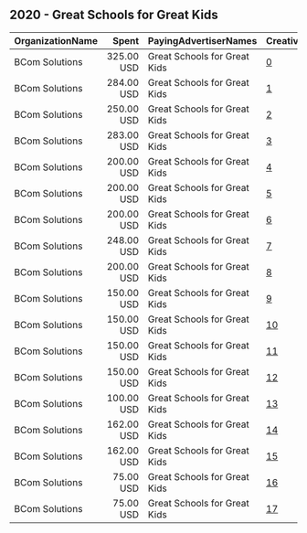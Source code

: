## 2020 - Great Schools for Great Kids 
|OrganizationName|Spent|PayingAdvertiserNames|CreativeUrls|Impressions|Genders|AgeBrackets|CountryCodes|BillingAddresses|CandidateBallotInformation|
|:---|---:|:---|:---|---:|:---|:---|:---|:---|:---|
|BCom Solutions|325.00 USD|Great Schools for Great Kids|[0](https://www.snap.com/political-ads/asset/b0c84fb8149854b45897e231c36ad3368896f201cbb27971e9480ae04cdba0fe?mediaType=jpg)|123,822||18+|united states|"919 Central Ave,Auburn,68305,US"||
|BCom Solutions|284.00 USD|Great Schools for Great Kids|[1](https://www.snap.com/political-ads/asset/bbe6718ee854887c856adc2dd4b8b6bc9eb70b222a3a00728db24a1855f86525?mediaType=jpg)|121,994||18-35|united states|"919 Central Ave,Auburn,68305,US"||
|BCom Solutions|250.00 USD|Great Schools for Great Kids|[2](https://www.snap.com/political-ads/asset/1300a3b2ba8b1b30b4d63dc33081f5eb5058eb27eeb4092941f92d24c98b5195?mediaType=mp4)|101,489||18+|united states|"919 Central Ave,Auburn,68305,US"||
|BCom Solutions|283.00 USD|Great Schools for Great Kids|[3](https://www.snap.com/political-ads/asset/bbe6718ee854887c856adc2dd4b8b6bc9eb70b222a3a00728db24a1855f86525?mediaType=jpg)|93,216||18+|united states|"919 Central Ave,Auburn,68305,US"||
|BCom Solutions|200.00 USD|Great Schools for Great Kids|[4](https://www.snap.com/political-ads/asset/c4828d6be4e8c4c3e306397486a9739ac3a1a88092d71dc43cfa5d8cf4f9f468?mediaType=mp4)|81,239||18+|united states|"919 Central Ave,Auburn,68305,US"||
|BCom Solutions|200.00 USD|Great Schools for Great Kids|[5](https://www.snap.com/political-ads/asset/0dbff4fe8b535996eff76490446b991d551c7a90f353e5ada14a051911ec8ee8?mediaType=mp4)|80,743||18+|united states|"919 Central Ave,Auburn,68305,US"||
|BCom Solutions|200.00 USD|Great Schools for Great Kids|[6](https://www.snap.com/political-ads/asset/71f6a7b98251aeb47e5c2384f03c36f7ee1ddb28b75806dbca0b70f5d587ce3e?mediaType=mp4)|80,659||18+|united states|"919 Central Ave,Auburn,68305,US"||
|BCom Solutions|248.00 USD|Great Schools for Great Kids|[7](https://www.snap.com/political-ads/asset/bbe6718ee854887c856adc2dd4b8b6bc9eb70b222a3a00728db24a1855f86525?mediaType=jpg)|77,358||18+|united states|"919 Central Ave,Auburn,68305,US"||
|BCom Solutions|200.00 USD|Great Schools for Great Kids|[8](https://www.snap.com/political-ads/asset/6a37feae0e4c5107a74f50e1f1aea5b2d4aabb509cdb1a4c1a34ca501d8be33a?mediaType=jpg)|73,915||18+|united states|"919 Central Ave,Auburn,68305,US"||
|BCom Solutions|150.00 USD|Great Schools for Great Kids|[9](https://www.snap.com/political-ads/asset/c4828d6be4e8c4c3e306397486a9739ac3a1a88092d71dc43cfa5d8cf4f9f468?mediaType=mp4)|59,551||18+|united states|"919 Central Ave,Auburn,68305,US"||
|BCom Solutions|150.00 USD|Great Schools for Great Kids|[10](https://www.snap.com/political-ads/asset/71f6a7b98251aeb47e5c2384f03c36f7ee1ddb28b75806dbca0b70f5d587ce3e?mediaType=mp4)|59,502||18+|united states|"919 Central Ave,Auburn,68305,US"||
|BCom Solutions|150.00 USD|Great Schools for Great Kids|[11](https://www.snap.com/political-ads/asset/0dbff4fe8b535996eff76490446b991d551c7a90f353e5ada14a051911ec8ee8?mediaType=mp4)|59,492||18+|united states|"919 Central Ave,Auburn,68305,US"||
|BCom Solutions|150.00 USD|Great Schools for Great Kids|[12](https://www.snap.com/political-ads/asset/1300a3b2ba8b1b30b4d63dc33081f5eb5058eb27eeb4092941f92d24c98b5195?mediaType=mp4)|59,456||18+|united states|"919 Central Ave,Auburn,68305,US"||
|BCom Solutions|100.00 USD|Great Schools for Great Kids|[13](https://www.snap.com/political-ads/asset/b0c84fb8149854b45897e231c36ad3368896f201cbb27971e9480ae04cdba0fe?mediaType=jpg)|41,551||18+|united states|"919 Central Ave,Auburn,68305,US"||
|BCom Solutions|162.00 USD|Great Schools for Great Kids|[14](https://www.snap.com/political-ads/asset/529af544a495953726f8e2338c3a396c6dbc5293435cba50261383c8d2e5bdaa?mediaType=png)|39,444||18+|united states|"919 Central Ave,Auburn,68305,US"||
|BCom Solutions|162.00 USD|Great Schools for Great Kids|[15](https://www.snap.com/political-ads/asset/d1bdf968277816399e891d42766cecb46e5484b008e0ce4266a1d1ae5e623fe0?mediaType=png)|37,708||18+|united states|"919 Central Ave,Auburn,68305,US"||
|BCom Solutions|75.00 USD|Great Schools for Great Kids|[16](https://www.snap.com/political-ads/asset/529af544a495953726f8e2338c3a396c6dbc5293435cba50261383c8d2e5bdaa?mediaType=png)|18,614||18+|united states|"919 Central Ave,Auburn,68305,US"||
|BCom Solutions|75.00 USD|Great Schools for Great Kids|[17](https://www.snap.com/political-ads/asset/d1bdf968277816399e891d42766cecb46e5484b008e0ce4266a1d1ae5e623fe0?mediaType=png)|17,413||18+|united states|"919 Central Ave,Auburn,68305,US"||
